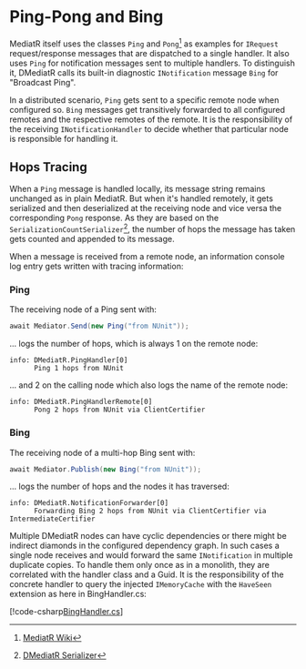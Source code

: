 # Ping-Pong and Bing

MediatR itself uses the classes `Ping` and `Pong`[^mediatr] as examples for
`IRequest` request/response messages that are dispatched to a single handler. It
also uses `Ping` for notification messages sent to multiple handlers. To
distinguish it, DMediatR calls its built-in diagnostic `INotification` message 
`Bing` for "Broadcast Ping".

In a distributed scenario, `Ping` gets sent to a specific remote node when
configured so. `Bing` messages get transitively forwarded to all configured
remotes and the respective remotes of the remote. It is the responsibility of
the receiving `INotificationHandler` to decide whether that particular node is
responsible for handling it.

## Hops Tracing

When a `Ping` message is handled locally, its message string remains unchanged
as in plain MediatR. But when it's handled remotely, it gets serialized and then
deserialized at the receiving node and vice versa the corresponding `Pong`
response. As they are based on the `SerializationCountSerializer`[^serializer],
the number of hops the message has taken gets counted and appended to its
message.

When a message is received from a remote node, an information console log entry
gets written with tracing information:

### Ping

The receiving node of a Ping sent with:

```csharp
await Mediator.Send(new Ping("from NUnit"));
```

... logs the number of hops, which is always 1 on the remote node:

```text
info: DMediatR.PingHandler[0]
      Ping 1 hops from NUnit
```

... and 2 on the calling node which also logs the name of the remote node:

```text
info: DMediatR.PingHandlerRemote[0]
      Pong 2 hops from NUnit via ClientCertifier
```

### Bing

The receiving node of a multi-hop Bing sent with:

```csharp
await Mediator.Publish(new Bing("from NUnit"));
```

... logs the number of hops and the nodes it has traversed:

```text
info: DMediatR.NotificationForwarder[0]
      Forwarding Bing 2 hops from NUnit via ClientCertifier via IntermediateCertifier
```

Multiple DMediatR nodes can have cyclic dependencies or there might be
indirect diamonds in the configured dependency graph. In such cases a
single node receives and would forward the same `INotification` in multiple
duplicate copies. To handle them only once as in a monolith, they are correlated
with the handler class and a Guid. It is the responsibility of the concrete
handler to query the injected `IMemoryCache` with the `HaveSeen` extension
as here in BingHandler.cs:

[!code-csharp[BingHandler.cs](../../src/DMediatR/BingHandler.cs?name=binghandler&highlight=3)]

[^mediatr]: [MediatR Wiki](https://github.com/jbogard/MediatR/wiki)

[^serializer]: [DMediatR Serializer](serializer.md)